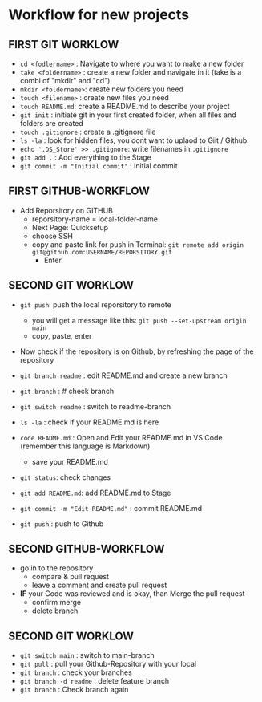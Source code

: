 # Workflow for new projects
## FIRST GIT WORKLOW

- `cd <fodlername>` :  Navigate to where you want to make a new folder
- `take <foldername>` : create a new folder and navigate in it (take is a combi of "mkdir" and "cd")
- `mkdir <foldername>`: create new folders you need  
- `touch <filename>` : create new files you need
- `touch README.md`: create a README.md to describe your project
- `git init` : initiate git in your first created folder, when all files and folders are created
- `touch .gitignore` : create a .gitignore file
- `ls -la` : look for hidden files, you dont want to uplaod to Giit / Github
- `echo '.DS_Store' >> .gitignore`: write filenames in `.gitignore`
- `git add .` : Add everything to the Stage
- `git commit -m "Initial commit"` : Initial commit 

## FIRST GITHUB-WORKFLOW

- Add Reporsitory on GITHUB
	- reporsitory-name = local-folder-name
	- Next Page: Quicksetup
	- choose SSH
	- copy and paste link for push in Terminal: `git remote add origin git@github.com:USERNAME/REPORSITORY.git`
		- Enter

## SECOND GIT WORKLOW
- `git push`: push the local reporsitory to remote
	- you will get a message like this: `git push --set-upstream origin main`
	- copy, paste, enter

- Now check if the repository is on Github, by refreshing the page of the repository

- `git branch readme` : edit README.md and create a new branch
- `git branch` : # check branch
- `git switch readme` : switch to readme-branch
- `ls -la` : check if your README.md is here
- `code README.md` : Open and Edit your README.md in VS Code (remember this language is Markdown)
	- save your README.md
- `git status`: check changes
- `git add README.md`: add README.md to Stage
- `git commit -m "Edit README.md"` : commit README.md
- `git push` : push to Github

## SECOND GITHUB-WORKFLOW
- go in to the repository 
	- compare & pull request
	-	leave a comment and create pull request
-  **IF** your Code was reviewed and is okay, than Merge the pull request
	- confirm merge
	- delete branch

## SECOND GIT WORKLOW
- `git switch main` : switch to main-branch
- `git pull` : pull your Github-Repository with your local
- `git branch` : check your branches
- `git branch -d readme` : delete feature branch
- `git branch` : Check branch again
